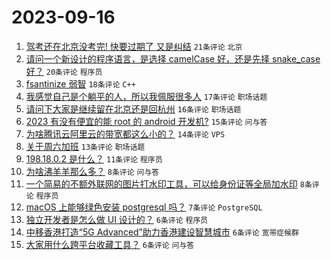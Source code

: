 # 2023-09-16

1. [驾考还在北京没考完! 快要过期了 又是纠结](https://www.v2ex.com/t/974351) `21条评论` `北京`
1. [请问一个新设计的程序语言，是选择 camelCase 好，还是先择 snake_case 好？](https://www.v2ex.com/t/974361) `20条评论` `程序员`
1. [fsantinize 弱智](https://www.v2ex.com/t/974343) `18条评论` `C++`
1. [我感觉自己是个躺平的人，所以我佩服很多人](https://www.v2ex.com/t/974340) `17条评论` `职场话题`
1. [请问下大家是继续留在北京还是回杭州](https://www.v2ex.com/t/974342) `16条评论` `职场话题`
1. [2023 有没有便宜的能 root 的 android 开发机?](https://www.v2ex.com/t/974333) `15条评论` `问与答`
1. [为啥腾讯云阿里云的带宽都这么小的？](https://www.v2ex.com/t/974332) `14条评论` `VPS`
1. [关于周六加班](https://www.v2ex.com/t/974345) `13条评论` `职场话题`
1. [198.18.0.2 是什么？](https://www.v2ex.com/t/974350) `11条评论` `程序员`
1. [为啥沸羊羊那么多？](https://www.v2ex.com/t/974362) `8条评论` `问与答`
1. [一个简易的不额外联网的图片打水印工具，可以给身份证等全局加水印](https://www.v2ex.com/t/974327) `8条评论` `程序员`
1. [macOS 上能够绿色安装 postgresql 吗？](https://www.v2ex.com/t/974349) `7条评论` `PostgreSQL`
1. [独立开发者是怎么做 UI 设计的？](https://www.v2ex.com/t/974366) `6条评论` `程序员`
1. [中移香港打造“5G Advanced”助力香港建设智慧城市](https://www.v2ex.com/t/974325) `6条评论` `宽带症候群`
1. [大家用什么跨平台收藏工具？](https://www.v2ex.com/t/974320) `6条评论` `问与答`
